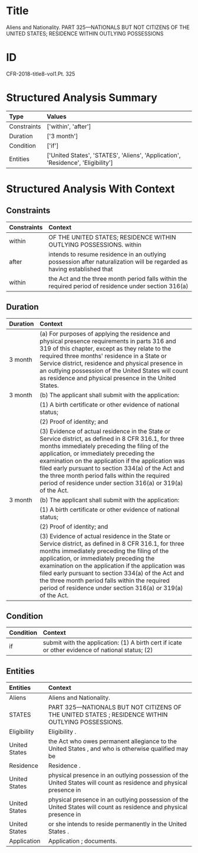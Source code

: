 # Title

 Aliens and Nationality. PART 325—NATIONALS BUT NOT CITIZENS OF THE UNITED STATES; RESIDENCE WITHIN OUTLYING POSSESSIONS


# ID

 CFR-2018-title8-vol1.Pt. 325


# Structured Analysis Summary

| Type        | Values                                                                           |
|:------------|:---------------------------------------------------------------------------------|
| Constraints | ['within', 'after']                                                              |
| Duration    | ['3 month']                                                                      |
| Condition   | ['if']                                                                           |
| Entities    | ['United States', 'STATES', 'Aliens', 'Application', 'Residence', 'Eligibility'] |


# Structured Analysis With Context

 


## Constraints

| Constraints   | Context                                                                                                                |
|:--------------|:-----------------------------------------------------------------------------------------------------------------------|
| within        | OF THE UNITED STATES; RESIDENCE WITHIN OUTLYING POSSESSIONS. within                                                    |
| after         | intends to resume residence in an outlying possession after naturalization will be regarded as having established that |
| within        | the Act and the three month period falls within the required period of residence under section 316(a)                  |


## Duration

| Duration   | Context                                                                                                                                                                                                                                                                                                                                                                                                                                  |
|:-----------|:-----------------------------------------------------------------------------------------------------------------------------------------------------------------------------------------------------------------------------------------------------------------------------------------------------------------------------------------------------------------------------------------------------------------------------------------|
| 3 month    | (a) For purposes of applying the residence and physical presence requirements in parts 316 and 319 of this chapter, except as they relate to the required three months' residence in a State or Service district, residence and physical presence in an outlying possession of the United States will count as residence and physical presence in the United States.                                                                     |
| 3 month    | (b) The applicant shall submit with the application:                                                                                                                                                                                                                                                                                                                                                                                     |
|            |             (1) A birth certificate or other evidence of national status;                                                                                                                                                                                                                                                                                                                                                                |
|            |             (2) Proof of identity; and                                                                                                                                                                                                                                                                                                                                                                                                   |
|            |             (3) Evidence of actual residence in the State or Service district, as defined in 8 CFR 316.1, for three months immediately preceding the filing of the application, or immediately preceding the examination on the application if the application was filed early pursuant to section 334(a) of the Act and the three month period falls within the required period of residence under section 316(a) or 319(a) of the Act. |
| 3 month    | (b) The applicant shall submit with the application:                                                                                                                                                                                                                                                                                                                                                                                     |
|            |             (1) A birth certificate or other evidence of national status;                                                                                                                                                                                                                                                                                                                                                                |
|            |             (2) Proof of identity; and                                                                                                                                                                                                                                                                                                                                                                                                   |
|            |             (3) Evidence of actual residence in the State or Service district, as defined in 8 CFR 316.1, for three months immediately preceding the filing of the application, or immediately preceding the examination on the application if the application was filed early pursuant to section 334(a) of the Act and the three month period falls within the required period of residence under section 316(a) or 319(a) of the Act. |


## Condition

| Condition   | Context                                                                                          |
|:------------|:-------------------------------------------------------------------------------------------------|
| if          | submit with the application: (1) A birth cert if icate or other evidence of national status; (2) |


## Entities

| Entities      | Context                                                                                                           |
|:--------------|:------------------------------------------------------------------------------------------------------------------|
| Aliens        | Aliens  and Nationality.                                                                                          |
| STATES        | PART 325—NATIONALS BUT NOT CITIZENS OF THE UNITED  STATES ; RESIDENCE WITHIN OUTLYING POSSESSIONS.                |
| Eligibility   | Eligibility .                                                                                                     |
| United States | the Act who owes permanent allegiance to the United States , and who is otherwise qualified may be                |
| Residence     | Residence .                                                                                                       |
| United States | physical presence in an outlying possession of the United States will count as residence and physical presence in |
| United States | physical presence in an outlying possession of the United States will count as residence and physical presence in |
| United States | or she intends to reside permanently in the United States .                                                       |
| Application   | Application ; documents.                                                                                          |


